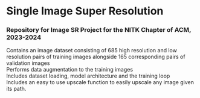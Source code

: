 # Single Image Super Resolution
### Repository for Image SR Project for the NITK Chapter of ACM, 2023-2024

<summary>Contains an image dataset consisting of 685 high resolution and low resolution pairs of training images alongside 165 corresponding pairs of validation images</summary>
<summary>Performs data augmentation to the training images</summary>
<summary>Includes dataset loading, model architecture and the training loop</summary>
<summary>Includes an easy to use upscale function to easily upscale any image given its path.</summary>

